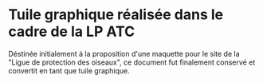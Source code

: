# Tuile graphique réalisée dans le cadre de la LP ATC

Déstinée initialement à la proposition d'une maquette pour le site de la "Ligue de protection des oiseaux", ce document fut finalement conservé  et convertit en tant que tuile graphique.
